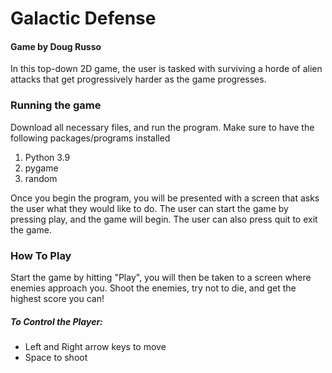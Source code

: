 # Galactic Defense
#### Game by Doug Russo

In this top-down 2D game, the user is tasked with surviving a
horde of alien attacks that get progressively harder as the game
progresses.

### Running the game

Download all necessary files, and run the program. Make sure to have the following packages/programs installed
1. Python 3.9
2. pygame 
3. random

Once you begin the program, you will be presented with a screen that asks the user what they would like to do. The user
can start the game by pressing play, and the game will begin. The user can also press quit to exit the game.

### How To Play

Start the game by hitting "Play", you will then be taken to a screen where enemies approach you. Shoot the enemies, try
not to die, and get the highest score you can! 

##### To Control the Player:
- Left and Right arrow keys to move
- Space to shoot
